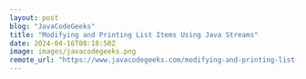 ```yaml
---
layout: post
blog: "JavaCodeGeeks"
title: "Modifying and Printing List Items Using Java Streams"
date: 2024-04-16T08:18:50Z
image: images/javacodegeeks.png
remote_url: "https://www.javacodegeeks.com/modifying-and-printing-list-items-using-java-streams.html"
---
```

